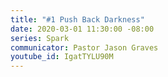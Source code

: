 ```yaml
---
title: "#1 Push Back Darkness"
date: 2020-03-01 11:30:00 -08:00
series: Spark
communicator: Pastor Jason Graves
youtube_id: IgatTYLU90M
---
```


